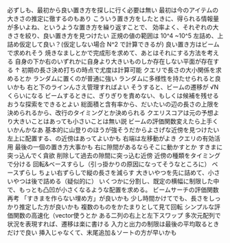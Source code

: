 必ずしも、最初から良い置き方を探しに行く必要は無い
最初は今のアイテムの大きさの推定に徹するのもあり
こういう置き方をしたときに、得られる情報量が多いよね、というような置き方を繰り返すことで、
効率よく、それぞれの大きさを絞り、良い置き方を見つけたい
正規の値の範囲は 10^4 ~10^5
左詰め、上詰め仮定して良い？(仮定しない場合 N^2 で計算できるが)
良い置き方はビームで求めれそう
焼きなましとかで完成形を求めて、あとはそれにする方法を考える
自身の下か右のいずれかに自身より大きいものしか存在しない平面が存在する ↑
初期の長さ決め打ちの時点で尤度は計算可能
クエリで長さの大小関係を求めるとか
ランダムに置くのが普通に強い
ランダムに多様性を持たせられると良いかも
右と下のラインんさえ管理すればよい
そうすると、ビームの遷移が √N くらいになる
ビームするときに、ぎりぎりを責めない、もしくは候補を残せるおうな探索をできるとよい
総面積と含有率から、だいたいの辺の長さの上限を決められるから、改行のタイミングとか決められる
クエリスコアは元の予想より大きいことはあっても小さいことは無い説
ビームの評価関数変えたら上手くいかんかなあ
基本的に山登りのほうが強そうだからよさげな近傍を見つけたい
左上に配置する、の近傍はあってよいかも
右端は左移動がよき
クエリの有効活用
最後の一個の置き方大事かも
右に隙間があるならそこに動かすとか
すきまに突っ込んでく貪欲
削除して過去の隙間に突っ込む近傍
近傍の種類をタイミングで分ける
回転&ベースすらし（引っ掛かりの原因になってそうなところに）
ベースずらし
ちょい右ずらしで縦の長さを減らす
大きいやつを先に詰めて、小さいやつは後で詰める（疑似的に）
いくつかに分割し、既定の横幅に制限した中で、もっとも凸凹が小さくなるような配置を求める。
ビームサーチの評価関数再考
「すきまを作らない埋め方」が良いかも
少し時間かけてでも、長さをしっかり推定した方が良いかも
複数のものをかたまりとして見て回転
シンプルな評価関数の高速化（vector使うとか
ある二列の右上と左下スワップ
多次元配列で状況を表現すれば、遷移は楽に書ける
入力と出力の制限は最後の平均取るときだけで良い
挿入じゃなくて、末尾追加＆ソートの方が早いかも